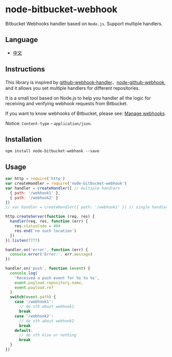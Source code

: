# node-bitbucket-webhook

Bitbucket Webhooks handler based on `Node.js`. Support multiple handlers.

## Language

- [中文](docs/zh_CN.md)

## Instructions

This library is inspired by [github-webhook-handler](https://github.com/rvagg/github-webhook-handler)、[node-github-webhook](https://github.com/excaliburhan/node-github-webhook), and it allows you set multiple handlers for different repositories.

It is a small tool based on Node.js to help you handler all the logic for receiving and verifying webhook requests from Bitbucket.

If you want to know webhooks of Bitbucket, please see: [Manage webhooks](https://confluence.atlassian.com/bitbucket/manage-webhooks-735643732.html).

Notice: `Content-type` - `application/json`.

## Installation

`npm install node-bitbucket-webhook --save`

## Usage

```js
var http = require('http')
var createHandler = require('node-bitbucket-webhook')
var handler = createHandler([ // multiple handlers
  { path: '/webhook1' },
  { path: '/webhook2' }
])
// var handler = createHandler({ path: '/webhook1' }) // single handler

http.createServer(function (req, res) {
  handler(req, res, function (err) {
    res.statusCode = 404
    res.end('no such location')
  })
}).listen(7777)

handler.on('error', function (err) {
  console.error('Error:', err.message)
})

handler.on('push', function (event) {
  console.log(
    'Received a push event for %s to %s',
    event.payload.repository.name,
    event.payload.ref
  )
  switch(event.path) {
    case '/webhook1':
      // do sth about webhook1
      break
    case '/webhook2':
      // do sth about webhook2
      break
    default:
      // do sth else or nothing
      break
  }
})
```
